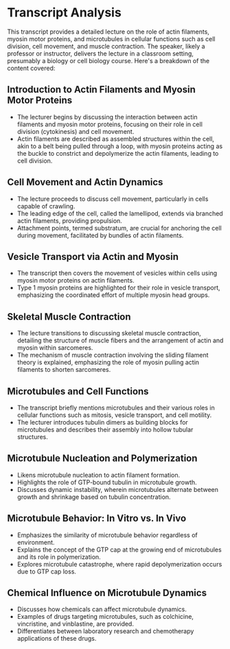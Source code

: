 # Transcript Analysis

This transcript provides a detailed lecture on the role of actin filaments, myosin motor proteins, and microtubules in cellular functions such as cell division, cell movement, and muscle contraction. The speaker, likely a professor or instructor, delivers the lecture in a classroom setting, presumably a biology or cell biology course. Here's a breakdown of the content covered:

## Introduction to Actin Filaments and Myosin Motor Proteins
- The lecturer begins by discussing the interaction between actin filaments and myosin motor proteins, focusing on their role in cell division (cytokinesis) and cell movement.
- Actin filaments are described as assembled structures within the cell, akin to a belt being pulled through a loop, with myosin proteins acting as the buckle to constrict and depolymerize the actin filaments, leading to cell division.

## Cell Movement and Actin Dynamics
- The lecture proceeds to discuss cell movement, particularly in cells capable of crawling.
- The leading edge of the cell, called the lamellipod, extends via branched actin filaments, providing propulsion.
- Attachment points, termed substratum, are crucial for anchoring the cell during movement, facilitated by bundles of actin filaments.

## Vesicle Transport via Actin and Myosin
- The transcript then covers the movement of vesicles within cells using myosin motor proteins on actin filaments.
- Type 1 myosin proteins are highlighted for their role in vesicle transport, emphasizing the coordinated effort of multiple myosin head groups.

## Skeletal Muscle Contraction
- The lecture transitions to discussing skeletal muscle contraction, detailing the structure of muscle fibers and the arrangement of actin and myosin within sarcomeres.
- The mechanism of muscle contraction involving the sliding filament theory is explained, emphasizing the role of myosin pulling actin filaments to shorten sarcomeres.

## Microtubules and Cell Functions
- The transcript briefly mentions microtubules and their various roles in cellular functions such as mitosis, vesicle transport, and cell motility.
- The lecturer introduces tubulin dimers as building blocks for microtubules and describes their assembly into hollow tubular structures.

## Microtubule Nucleation and Polymerization

- Likens microtubule nucleation to actin filament formation.
- Highlights the role of GTP-bound tubulin in microtubule growth.
- Discusses dynamic instability, wherein microtubules alternate between growth and shrinkage based on tubulin concentration.

## Microtubule Behavior: In Vitro vs. In Vivo

- Emphasizes the similarity of microtubule behavior regardless of environment.
- Explains the concept of the GTP cap at the growing end of microtubules and its role in polymerization.
- Explores microtubule catastrophe, where rapid depolymerization occurs due to GTP cap loss.

## Chemical Influence on Microtubule Dynamics

- Discusses how chemicals can affect microtubule dynamics.
- Examples of drugs targeting microtubules, such as colchicine, vincristine, and vinblastine, are provided.
- Differentiates between laboratory research and chemotherapy applications of these drugs.

